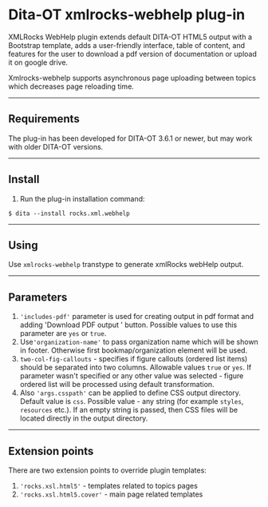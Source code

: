 # Dita-OT xmlrocks-webhelp plug-in
XMLRocks WebHelp plugin extends default DITA-OT HTML5 output with a Bootstrap template, adds a user-friendly interface, table of content, and features for the user to download a pdf version of documentation or upload it on google drive.

Xmlrocks-webhelp supports asynchronous page uploading between topics which decreases page reloading time.

____
## Requirements
The plug-in has been developed for DITA-OT 3.6.1 or newer, but may work with older DITA-OT versions.
____
## Install
1. Run the plug-in installation command:
```
$ dita --install rocks.xml.webhelp
```
____
## Using
Use ```xmlrocks-webhelp``` transtype to generate xmlRocks webHelp output.

----
## Parameters
1. ```'includes-pdf'``` parameter is used for creating output in pdf format and adding 'Download PDF output ' button. Possible values to use this parameter are ```yes``` or ```true```.
2. Use```'organization-name'``` to pass organization name which will be shown in footer. Otherwise first bookmap/organization element will be used.
3. `two-col-fig-callouts` - specifies if figure callouts (ordered list items) should be separated into two columns. Allowable values `true` or `yes`. If parameter wasn't specified or any other value was selected - figure ordered list will be processed using default transformation.
4. Also ```'args.csspath'``` can be applied to define CSS output directory. Default value is ```css```. Possible value - any string (for example ```styles```, ```resources``` etc.). If an empty string is passed, then CSS files will be located directly in the output directory. 
____
## Extension points
There are two extension points to override plugin templates:
1. ```'rocks.xsl.html5'``` - templates related to topics pages
2. ```'rocks.xsl.html5.cover'``` - main page related templates